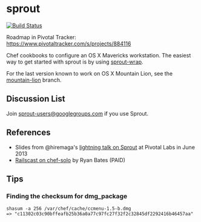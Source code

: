 # sprout

[![Build Status](https://travis-ci.org/pivotal-sprout/sprout.png?branch=master)](https://travis-ci.org/pivotal-sprout/sprout)

Roadmap in Pivotal Tracker: https://www.pivotaltracker.com/s/projects/884116

Chef cookbooks to configure an OS X Mavericks workstation. The easiest way 
to get started with sprout is by using [sprout-wrap](https://github.com/pivotal-sprout/sprout-wrap).

For the last version known to work on OS X Mountain Lion, see the [mountain-lion](https://github.com/pivotal-sprout/sprout/tree/mountain-lion) branch.

## Discussion List

  Join [sprout-users@googlegroups.com](https://groups.google.com/forum/#!forum/sprout-users) if you use Sprout.

## References

* Slides from @hiremaga's [lightning talk on Sprout](http://sprout-talk.cfapps.io/) at Pivotal Labs in June 2013
* [Railscast on chef-solo](http://railscasts.com/episodes/339-chef-solo-basics) by Ryan Bates (PAID)

## Tips

### Finding the checksum for dmg_package

```
shasum -a 256 /var/chef/cache/ccmenu-1.5-b.dmg
=> "c11302c03c90bffeafb25b36a0a77c97fc27f32f2c32845df2292416b46457aa"
```
